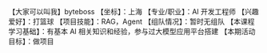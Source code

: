 【大家可以叫我】byteboss
【坐标】：上海
【专业/职业】：AI 开发工程师
【兴趣爱好】：打篮球
【项目技能】：RAG，Agent
【组队情况】：暂时无组队
【本课程学习基础】：有基本 AI 相关知识和经验，参与过大模型应用平台搭建
【本期活动目标】：做项目
